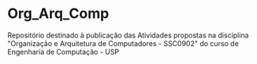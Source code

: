 # Org_Arq_Comp
Repositório destinado à publicação das Atividades propostas na disciplina "Organização e Arquitetura de Computadores - SSC0902" do curso de Engenharia de Computação - USP
